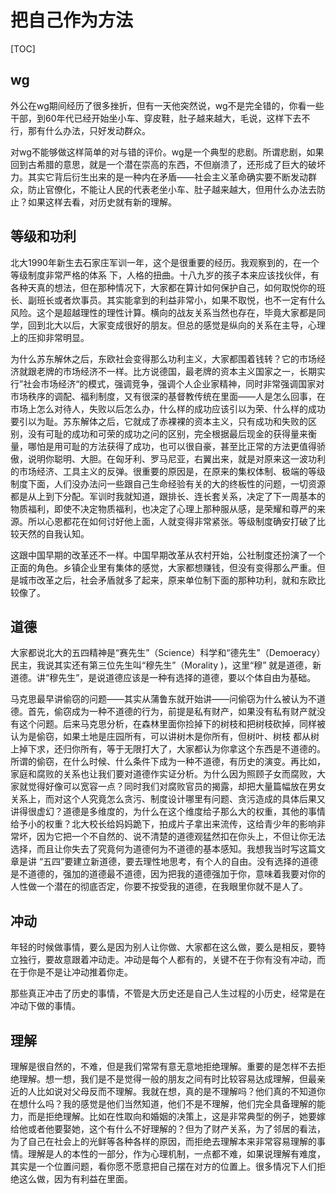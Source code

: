 # 把自己作为方法

[TOC]

## wg

外公在wg期间经历了很多挫折，但有一天他突然说，wg不是完全错的，你看一些干部，到60年代已经开始坐小车、穿皮鞋，肚子越来越大，毛说，这样下去不行，那有什么办法，只好发动群众。

对wg不能够做这样简单的对与错的评价。wg是一个典型的悲剧。所谓悲剧，如果回到古希腊的意思，就是一个潜在崇高的东西，不但崩溃了，还形成了巨大的破坏力。其实它背后衍生出来的是一种内在矛盾——社会主义革命确实要不断发动群众，防止官僚化，不能让人民的代表老坐小车、肚子越来越大，但用什么办法去防止？如果这样去看，对历史就有新的理解。

## 等级和功利

北大1990年新生去石家庄军训一年，这个是很重要的经历。我观察到的，在一个等级制度非常严格的体系
下，人格的扭曲。十八九岁的孩子本来应该找伙伴，有各种天真的想法，但在那种情况下，大家都在算计如何保护自己，如何取悦你的班长、副班长或者炊事员。其实能拿到的利益非常小，如果不取悦，也不一定有什么风险。这个是超越理性的理性计算。横向的战友关系当然也存在，毕竟大家都是同学，回到北大以后，大家变成很好的朋友。但总的感觉是纵向的关系在主导，心理上的压抑非常明显。

为什么苏东解休之后，东欧社会变得那么功利主义，大家都围着钱转？它的市场经济就跟老牌的市场经济不一样。比方说德国，最老牌的资本主义国家之一，长期实行”社会市场经济“的模式，强调竞争，强调个人企业家精神，同时非常强调国家对市场秩序的调配、福利制度，又有很深的基督教传统在里面——人是怎么回事，在市场上怎么对待人，失败以后怎么办，什么样的成功应该引以为荣、什么样的成功要引以为耻。苏东解体之后，它就成了赤裸裸的资本主义，只有成功和失败的区别，没有可耻的成功和可荣的成功之问的区别，完全根据最后现金的获得量来衡量，哪怕是用可耻的方法获得了成功，也可以很自豪，甚至比正常的方法更值得骄傲，说明你聪明、大胆。在匈牙利、罗马尼亚，右翼出来，就是对原来这一波功利的市场经济、工具主义的反弹。很重要的原因是，在原来的集权体制、极端的等级制度下面，人们没办法问一些跟自己生命经验有关的大的终板性的问题，一切资源都是从上到下分配。军训时我就知道，跟排长、连长套关系，决定了下一周基本的物质福利，即使不决定物质福利，也决定了心理上那种服从感，是荣耀和尊严的来源。所以心恩都花在如何讨好他上面，人就变得非常紧张。等级制度确安打破了比较天然的自我认知。

这跟中国早期的改革还不一样。中国早期改革从农村开始，公社制度还扮演了一个正面的角色。乡镇企业里有集体的感觉，大家都想赚钱，但没有变得那么严重。但是城市改革之后，社会矛盾就多了起来，原来单位制下面的那种功利，就和东欧比较像了。

## 道德

大家都说北大的五四精神是“赛先生”（Science）科学和“德先生”（Demoeracy）民主，我说其实还有第三位先生叫“穆先生”（Morality )，这里“穆” 就是道德，新道德。讲“穆先生”，是说道德应该是一种有选择的道德，要以个体自由为基础。

马克思最早讲偷窃的问题——其实从蒲鲁东就开始讲——问偷窃为什么被认为不道德。首先，偷窃成为一种不道德的行为，前提是私有财产，如果没有私有财产就没有这个问题。后来马克思分析，在森林里面你捡掉下的树枝和把树枝砍掉，同样被认为是偷窃，如果土地是庄园所有，可以讲树木是你所有，但树叶、树枝 都从树上掉下求，还归你所有，等于无限打大了，大家都认为你拿这个东西是不道德的。所谓的偷窃，在什么时候、什么条件下成为一种不道德，有历史的演变。再比如，家庭和腐败的关系也让我们要对道德作实证分析。为什么因为照顾子女而腐败，大家就觉得好像可以宽容一点？同时我们对腐败官员的揭露，却把大量篇幅放在男女关系上，而对这个人究竟怎么贪污、制度设计哪里有问题、贪污造成的具体后果又讲得很虚幻？道德是多维度的，为什么在这个维度给子那么大的权重，其他的事情给予小的权重？北大校长给妈妈跪下，拍成片子拿出来流传，这给青少年的影响非常坏，因为它把一个不自然的、说不清楚的道德观猛然扣在你头上，不但让你无法选择，而且让你失去了究竟何为道德何为不道德的基本感知。我想我当时写这篇文章是讲 “五四”要建立新道德，要去理性地思考，有个人的自由。没有选择的道德是不道德的，强加的道德最不道德，因为把我的道德强加于你，意味着我要对你的人性做一个潜在的彻底否定，你要不按受我的道德，在我眼里你就不是人了。

## 冲动

年轻的时候做事情，要么是因为别人让你做、大家都在这么做，要么是相反，要特立独行，要故意跟着冲动走。冲动是每个人都有的，关键不在于你有没有冲动，而在于你是不是让冲动推着你走。

那些真正冲击了历史的事情，不管是大历史还是自己人生过程的小历史，经常是在冲动下做的事情。

## 理解

理解是很自然的，不难，但是我们常常有意无意地拒绝理解。重要的是怎样不去拒绝理解。想一想，我们是不是觉得一般的朋友之间有时比较容易达成理解，但最亲近的人比如说对父母反而不理解。我就在想，真的是不理解吗？他们真的不知道你在想什么吗？我的感觉是他们当然知道，他们不是不理解，他们完全具备理解的能力，而是拒绝理解。比如在性取向和婚姻的决策上，这是非常典型的例子，她要嫁给他或者他要娶她，这个有什么不好理解的？但为了财产关系，为了邻居的看法，为了自己在社会上的光鲜等各种各样的原因，而拒绝去理解本来非常容易理解的事情。理解是人的本性的一部分，作为心理机制，一点都不难，如果说理解有难度，其实是一个位置问题，看你愿不愿意把自己摆在对方的位置上。很多情况下人们拒绝这么做，因为有利益在里面。
